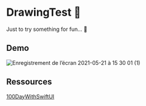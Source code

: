# DrawingTest 🎨
Just to try something for fun... 🌈

## Demo 
![Enregistrement de l’écran 2021-05-21 à 15 30 01 (1)](https://user-images.githubusercontent.com/45287046/119145523-02aa6600-ba4a-11eb-9c81-b89af752eb51.gif)

## Ressources
[100DayWithSwiftUI](https://www.hackingwithswift.com/100/swiftui/)
